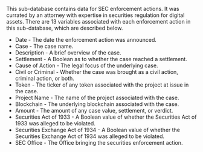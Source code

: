 This sub-database contains data for SEC enforcement actions. It was currated by an attorney with expertise in securities regulation for digital assets. There are 13 variables associated with each enforcement action in this sub-database, which are described below.


- Date - The date the enforcement action was announced.
- Case - The case name.
- Description - A brief overview of the case.
- Settlement - A Boolean as to whether the case reached a settlement.
- Cause of Action - The legal focus of the underlying case.
- Civil or Criminal - Whether the case was brought as a civil action, criminal action, or both.
- Token - The ticker of any token associated with the project at issue in the case.
- Project Name - The name of the project associated with the case.
- Blockchain - The underlying blockchain associated with the case.
- Amount - The amount of any case value, settlement, or verdict.
- Securities Act of 1933 - A Boolean value of whether the Securities Act of 1933 was alleged to be violated.
- Securities Exchange Act of 1934 - A Boolean value of whether the Securities Exchange Act of 1934 was alleged to be violated.
- SEC Office - The Office bringing the securities enforcement action.

